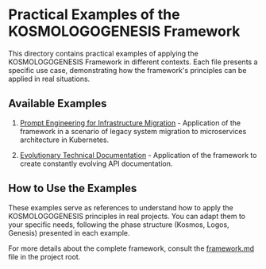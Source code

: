 # Practical Examples of the KOSMOLOGOGENESIS Framework

This directory contains practical examples of applying the KOSMOLOGOGENESIS Framework in different contexts. Each file presents a specific use case, demonstrating how the framework's principles can be applied in real situations.

## Available Examples

1. [Prompt Engineering for Infrastructure Migration](./infrastructure-migration.md) - Application of the framework in a scenario of legacy system migration to microservices architecture in Kubernetes.

2. [Evolutionary Technical Documentation](./api-documentation.md) - Application of the framework to create constantly evolving API documentation.

## How to Use the Examples

These examples serve as references to understand how to apply the KOSMOLOGOGENESIS principles in real projects. You can adapt them to your specific needs, following the phase structure (Kosmos, Logos, Genesis) presented in each example.

For more details about the complete framework, consult the [framework.md](../framework.md) file in the project root.
